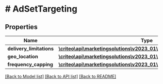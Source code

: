 # # AdSetTargeting

## Properties

Name | Type | Description | Notes
------------ | ------------- | ------------- | -------------
**delivery_limitations** | [**\criteo\api\marketingsolutions\v2023_01\Model\AdSetDeliveryLimitations**](AdSetDeliveryLimitations.md) |  | [optional]
**geo_location** | [**\criteo\api\marketingsolutions\v2023_01\Model\AdSetGeoLocation**](AdSetGeoLocation.md) |  | [optional]
**frequency_capping** | [**\criteo\api\marketingsolutions\v2023_01\Model\AdSetFrequencyCapping**](AdSetFrequencyCapping.md) |  | [optional]

[[Back to Model list]](../../README.md#models) [[Back to API list]](../../README.md#endpoints) [[Back to README]](../../README.md)
